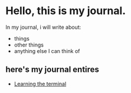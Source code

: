 # Hello, this is my journal.

In my journal, i will write about:

- things
- other things
- anything else I can think of

## here's my journal entires

- [Learning the terminal](thingy.md)
